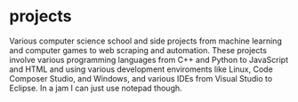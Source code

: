 # projects
Various computer science school and side projects from machine learning and computer games to web scraping and automation. These projects involve various programming languages from C++ and Python to JavaScript and HTML and using various development enviroments like Linux, Code Composer Studio, and Windows, and various IDEs from Visual Studio to Eclipse. In a jam I can just use notepad though.
 
